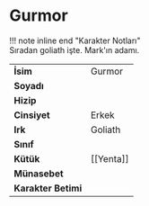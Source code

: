 # Gurmor   
!!! note inline end "Karakter Notları"  
	Sıradan goliath işte. Mark'ın adamı.     
  
|  |  |  
|---|---|  
| **İsim** | Gurmor |  
| **Soyadı** |  |  
| **Hizip** |  |  
| **Cinsiyet** | Erkek |  
| **Irk** | Goliath |  
| **Sınıf** |  |  
| **Kütük** | [[Yenta]] |  
| **Münasebet** |  |  
| **Karakter Betimi** |  |  
  
  
